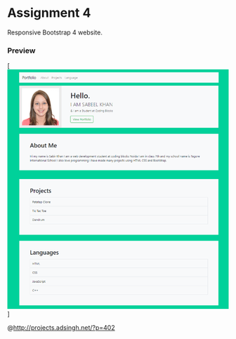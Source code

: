 # Assignment 4
Responsive Bootstrap 4 website.


<p text-align="center"><h3>Preview</h3></p>

[![Demo](demo.png)]

@http://projects.adsingh.net/?p=402
